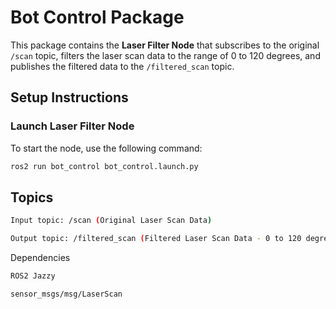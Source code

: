 # Bot Control Package

This package contains the **Laser Filter Node** that subscribes to the original `/scan` topic, filters the laser scan data to the range of 0 to 120 degrees, and publishes the filtered data to the `/filtered_scan` topic.

## Setup Instructions

### Launch Laser Filter Node

To start the node, use the following command:

```bash
ros2 run bot_control bot_control.launch.py
```
## Topics
```bash
Input topic: /scan (Original Laser Scan Data)

Output topic: /filtered_scan (Filtered Laser Scan Data - 0 to 120 degrees)
```
Dependencies
```bash
ROS2 Jazzy

sensor_msgs/msg/LaserScan

```
